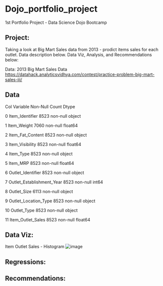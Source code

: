 # Dojo_portfolio_project
1st Portfolio Project - Data Science Dojo Bootcamp

Project:
---
Taking a look at Big Mart Sales data from 2013 - prodict items sales for each outlet.
Data description below. Data Viz, Analysis, and Recommendations below:

Data:
2013 Big Mart Sales Data
https://datahack.analyticsvidhya.com/contest/practice-problem-big-mart-sales-iii/

Data 
---
Col  Variable                   Non-Null Count  Dtype  

 0   Item_Identifier            8523 non-null   object
 
 1   Item_Weight                7060 non-null   float64
 
 2   Item_Fat_Content           8523 non-null   object 
 
 3   Item_Visibility            8523 non-null   float64
 
 4   Item_Type                  8523 non-null   object 
 
 5   Item_MRP                   8523 non-null   float64
 
 6   Outlet_Identifier          8523 non-null   object 
 
 7   Outlet_Establishment_Year  8523 non-null   int64  
 
 8   Outlet_Size                6113 non-null   object 
 
 9   Outlet_Location_Type       8523 non-null   object 
 
 10  Outlet_Type                8523 non-null   object 
 
 11  Item_Outlet_Sales          8523 non-null   float64
 

Data Viz:
---
Item Outlet Sales - Histogram
![image](https://user-images.githubusercontent.com/77822487/136731389-b66e9d61-f94e-4177-8e9c-f6a1c5a1da1c.png)


 
 
Regressions:
---
 
Recommendations:
---
